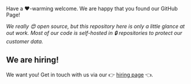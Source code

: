 Have a ❤️-warming welcome. We are happy that you found our GitHub Page!

*We really 😍 open source, but this repository here is only a little glance at out work. Most of our code is self-hosted in 🔒 repositories to protect our customer data.*

## We are hiring!
We want you! Get in touch with us via our 👉 [hiring page](https://portaltechreplyde.recruitee.com/) 👈.